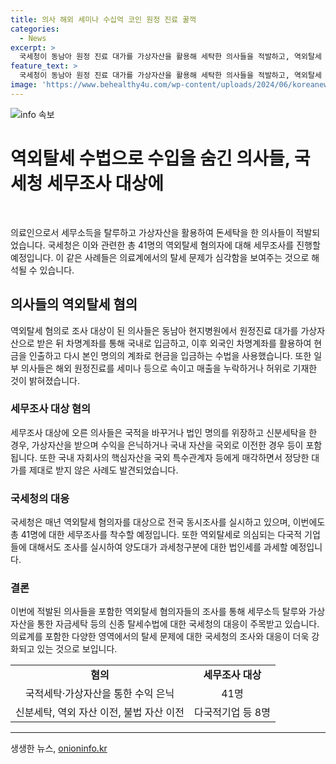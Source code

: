 ```yaml
---
title: 의사 해외 세미나 수십억 코인 원정 진료 꿀꺽
categories:
  - News
excerpt: >
  국세청이 동남아 원정 진료 대가를 가상자산을 활용해 세탁한 의사들을 적발하고, 역외탈세 혐의자 41명에 대해 세무조사를 착수한다고 밝혔습니다. 특히 성형외과 의사인 A씨는 가상자산으로 받은 수익을 차명계좌를 통해 국내에 반입한 뒤 현금으로 세탁하고, 외국인 환자 유치용역을 통해 소득세를 탈루했습니다. 또 다른 의사들도 해외 원정진료 매출을 누락하거나 환자 유치 수수료를 허위·과다 지급하고 세탁한 것으로 밝혀졌습니다. 또한 국세청은 역외탈세 조사 중에 국내 자회사의 핵심자산을 국외로 무상 이전하면서 정당한 대가를 지불하지 않은 다국적 기업도 조사 중이라고 합니다.
feature_text: >
  국세청이 동남아 원정 진료 대가를 가상자산을 활용해 세탁한 의사들을 적발하고, 역외탈세 혐의자 41명에 대해 세무조사를 착수한다고 밝혔습니다. 특히 성형외과 의사인 A씨는 가상자산으로 받은 수익을 차명계좌를 통해 국내에 반입한 뒤 현금으로 세탁하고, 외국인 환자 유치용역을 통해 소득세를 탈루했습니다. 또 다른 의사들도 해외 원정진료 매출을 누락하거나 환자 유치 수수료를 허위·과다 지급하고 세탁한 것으로 밝혀졌습니다. 또한 국세청은 역외탈세 조사 중에 국내 자회사의 핵심자산을 국외로 무상 이전하면서 정당한 대가를 지불하지 않은 다국적 기업도 조사 중이라고 합니다.
image: 'https://www.behealthy4u.com/wp-content/uploads/2024/06/koreanews.jpg'
---
```


<p><img src="https://www.behealthy4u.com/wp-content/uploads/2024/06/koreanews.jpg" alt="info 속보" /></p>

<h1 data-ke-size="size26">역외탈세 수법으로 수입을 숨긴 의사들, 국세청 세무조사 대상에</h1>

<p data-ke-size="size16">&nbsp;</p>

<p>의료인으로서 세무소득을 탈루하고 가상자산을 활용하여 돈세탁을 한 의사들이 적발되었습니다. 국세청은 이와 관련한 총 41명의 역외탈세 혐의자에 대해 세무조사를 진행할 예정입니다. 이 같은 사례들은 의료계에서의 탈세 문제가 심각함을 보여주는 것으로 해석될 수 있습니다.</p></p>

<h2 data-ke-size="size23">의사들의 역외탈세 혐의</h2>

<p data-ke-size="size16">역외탈세 혐의로 조사 대상이 된 의사들은 동남아 현지병원에서 원정진료 대가를 가상자산으로 받은 뒤 차명계좌를 통해 국내로 입금하고, 이후 외국인 차명계좌를 활용하여 현금을 인출하고 다시 본인 명의의 계좌로 현금을 입금하는 수법을 사용했습니다. 또한 일부 의사들은 해외 원정진료를 세미나 등으로 속이고 매출을 누락하거나 허위로 기재한 것이 밝혀졌습니다.</p>

<h3 data-ke-size="size21">세무조사 대상 혐의</h3>

<p data-ke-size="size16">세무조사 대상에 오른 의사들은 국적을 바꾸거나 법인 명의를 위장하고 신분세탁을 한 경우, 가상자산을 받으며 수익을 은닉하거나 국내 자산을 국외로 이전한 경우 등이 포함됩니다. 또한 국내 자회사의 핵심자산을 국외 특수관계자 등에게 매각하면서 정당한 대가를 제대로 받지 않은 사례도 발견되었습니다.</p>

<h3 data-ke-size="size21">국세청의 대응</h3>

<p data-ke-size="size16">국세청은 매년 역외탈세 혐의자를 대상으로 전국 동시조사를 실시하고 있으며, 이번에도 총 41명에 대한 세무조사를 착수할 예정입니다. 또한 역외탈세로 의심되는 다국적 기업들에 대해서도 조사를 실시하여 양도대가 과세청구분에 대한 법인세를 과세할 예정입니다.</p>

<h3 data-ke-size="size21">결론</h3>

<p data-ke-size="size16">이번에 적발된 의사들을 포함한 역외탈세 혐의자들의 조사를 통해 세무소득 탈루와 가상자산을 통한 자금세탁 등의 신종 탈세수법에 대한 국세청의 대응이 주목받고 있습니다. 의료계를 포함한 다양한 영역에서의 탈세 문제에 대한 국세청의 조사와 대응이 더욱 강화되고 있는 것으로 보입니다.</p>

<table>
    <tbody>
        <tr>
            <td style="text-align: center; height: 17px;"><b>혐의</b></td>
            <td style="text-align: center; height: 17px;"><b>세무조사 대상</b></td>
        </tr>
        <tr>
            <td style="text-align: center; height: 17px;">국적세탁·가상자산을 통한 수익 은닉</td>
            <td style="text-align: center; height: 17px;">41명</td>
        </tr>
        <tr>
            <td style="text-align: center; height: 17px;">신분세탁, 역외 자산 이전, 불법 자산 이전</td>
            <td style="text-align: center; height: 17px;">다국적기업 등 8명</td>
        </tr>
    </tbody>
</table>

<p><hr></p>
생생한 뉴스, <a href="https://onioninfo.kr" rel="dofollow">onioninfo.kr</a>


